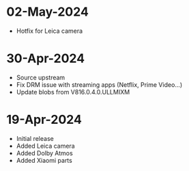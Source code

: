 # 02-May-2024

- Hotfix for Leica camera

# 30-Apr-2024

- Source upstream
- Fix DRM issue with streaming apps (Netflix, Prime Video...)
- Update blobs from V816.0.4.0.ULLMIXM

# 19-Apr-2024

- Initial release
- Added  Leica camera
- Added Dolby Atmos
- Added Xiaomi parts
